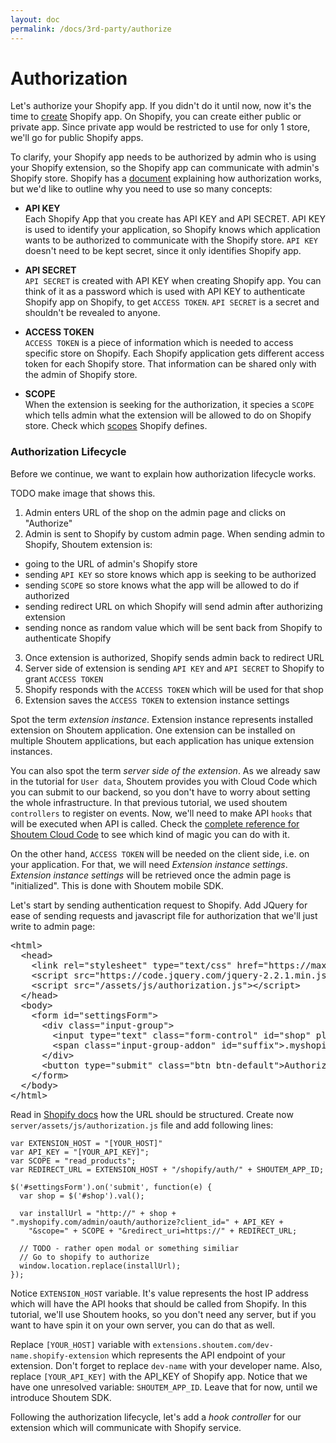 ```yaml
---
layout: doc
permalink: /docs/3rd-party/authorize
---
```


# Authorization

Let's authorize your Shopify app. If you didn't do it until now, now it's the time to [create](TODO) Shopify app. On Shopify, you can create either public or private app. Since private app would be restricted to use for only 1 store, we'll go for public Shopify apps.

To clarify, your Shopify app needs to be authorized by admin who is using your Shopify extension, so the Shopify app can communicate with admin's Shopify store. Shopify has a [document](TODO) explaining how authorization works, but we'd like to outline why you need to use so many concepts:

- **API KEY** <br />
  Each Shopify App that you create has API KEY and API SECRET. API KEY is used to identify your application, so Shopify knows which application wants to be authorized to communicate with the Shopify store. `API KEY` doesn't need to be kept secret, since it only identifies Shopify app.

- **API SECRET** <br />
  `API SECRET` is created with API KEY when creating Shopify app. You can think of it as a password which is used with API KEY to authenticate Shopify app on Shopify, to get `ACCESS TOKEN`. `API SECRET` is a secret and shouldn't be revealed to anyone.

- **ACCESS TOKEN** <br />
  `ACCESS TOKEN` is a piece of information which is needed to access specific store on Shopify. Each Shopify application gets different access token for each Shopify store. That information can be shared only with the admin of Shopify store.

- **SCOPE** <br />
  When the extension is seeking for the authorization, it species a `SCOPE` which tells admin what the extension will be allowed to do on Shopify store. Check which [scopes](https://docs.shopify.com/api/guides/authentication/oauth#scopes) Shopify defines.

### Authorization Lifecycle

Before we continue, we want to explain how authorization lifecycle works.

TODO make image that shows this.

1. Admin enters URL of the shop on the admin page and clicks on "Authorize"
2. Admin is sent to Shopify by custom admin page. When sending admin to Shopify, Shoutem extension is:
  - going to the URL of admin's Shopify store
  - sending `API KEY` so store knows which app is seeking to be authorized
  - sending `SCOPE` so store knows what the app will be allowed to do if authorized
  - sending redirect URL on which Shopify will send admin after authorizing extension
  - sending nonce as random value which will be sent back from Shopify to authenticate Shopify
3. Once extension is authorized, Shopify sends admin back to redirect URL
4. Server side of extension is sending `API KEY` and `API SECRET` to Shopify to grant `ACCESS TOKEN`
5. Shopify responds with the `ACCESS TOKEN` which will be used for that shop
6. Extension saves the `ACCESS TOKEN` to extension instance settings

Spot the term _extension instance_. Extension instance represents installed extension on Shoutem application. One extension can be installed on multiple Shoutem applications, but each application has unique extension instances.

You can also spot the term _server side of the extension_. As we already saw in the tutorial for `User data`, Shoutem provides you with Cloud Code which you can submit to our backend, so you don't have to worry about setting the whole infrastructure. In that previous tutorial, we used shoutem `controllers` to register on events. Now, we'll need to make API `hooks` that will be executed when API is called. Check the [complete reference for Shoutem Cloud Code](TODO) to see which kind of magic you can do with it.

On the other hand, `ACCESS TOKEN` will be needed on the client side, i.e. on your application. For that, we will need _Extension instance settings_. _Extension instance settings_ will be retrieved once the admin page is "initialized". This is done with Shoutem mobile SDK.

Let's start by sending authentication request to Shopify. Add JQuery for ease of sending requests and javascript file for authorization that we'll just write to admin page:

<pre>
&lt;html>
  &lt;head>
    &lt;link rel="stylesheet" type="text/css" href="https://maxcdn.bootstrapcdn.com/bootstrap/3.3.6/css/bootstrap.min.css">
<span class="newCode">    &lt;script src="https://code.jquery.com/jquery-2.2.1.min.js">&lt;/script></span>
<span class="newCode">    &lt;script src="/assets/js/authorization.js">&lt;/script></span>
  &lt;/head>
  &lt;body>    
    &lt;form id="settingsForm">
      &lt;div class="input-group">
        &lt;input type="text" class="form-control" id="shop" placeholder="Shop url" aria-describedby="suffix" >
        &lt;span class="input-group-addon" id="suffix">.myshopify.com&lt;/span>
      &lt;/div>
      &lt;button type="submit" class="btn btn-default">Authorize&lt;/button>
    &lt;/form>
  &lt;/body>
&lt;/html>
</pre>

Read in [Shopify docs](TODO) how the URL should be structured. Create now `server/assets/js/authorization.js` file and add following lines:

```
var EXTENSION_HOST = "[YOUR_HOST]"
var API_KEY = "[YOUR_API_KEY]";
var SCOPE = "read_products";
var REDIRECT_URL = EXTENSION_HOST + "/shopify/auth/" + SHOUTEM_APP_ID;

$('#settingsForm').on('submit', function(e) {
  var shop = $('#shop').val();

  var installUrl = "http://" + shop + ".myshopify.com/admin/oauth/authorize?client_id=" + API_KEY + 
    "&scope=" + SCOPE + "&redirect_uri=https://" + REDIRECT_URL;

  // TODO - rather open modal or something similiar
  // Go to shopify to authorize
  window.location.replace(installUrl);
});

```

Notice `EXTENSION_HOST` variable. It's value represents the host IP address which will have the API hooks that should be called from Shopify. In this tutorial, we'll use Shoutem hooks, so you don't need any server, but if you want to have spin it on your own server, you can do that as well.

Replace `[YOUR_HOST]` variable with `extensions.shoutem.com/dev-name.shopify-extension` which represents the API endpoint of your extension. Don't forget to replace `dev-name` with your developer name. Also, replace `[YOUR_API_KEY]` with the API_KEY of Shopify app. Notice that we have one unresolved variable: `SHOUTEM_APP_ID`. Leave that for now, until we introduce Shoutem SDK.

Following the authorization lifecycle, let's add a _hook controller_ for our extension which will communicate with Shopify service.
